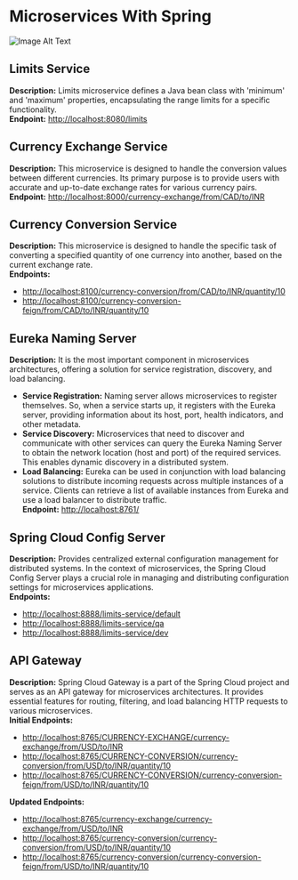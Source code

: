 # Microservices With Spring

![Image Alt Text](https://github.com/AshutoshGunjal/Microservices-With-Spring/blob/main/Image1.png)

## Limits Service
**Description:** Limits microservice defines a Java bean class with 'minimum' and 'maximum' properties, encapsulating the range limits for a specific functionality.  
**Endpoint:** [http://localhost:8080/limits](http://localhost:8080/limits)

## Currency Exchange Service
**Description:** This microservice is designed to handle the conversion values between different currencies. Its primary purpose is to provide users with accurate and up-to-date exchange rates for various currency pairs.  
**Endpoint:** [http://localhost:8000/currency-exchange/from/CAD/to/INR](http://localhost:8000/currency-exchange/from/CAD/to/INR)

## Currency Conversion Service
**Description:** This microservice is designed to handle the specific task of converting a specified quantity of one currency into another, based on the current exchange rate.  
**Endpoints:**
- [http://localhost:8100/currency-conversion/from/CAD/to/INR/quantity/10](http://localhost:8100/currency-conversion/from/CAD/to/INR/quantity/10)
- [http://localhost:8100/currency-conversion-feign/from/CAD/to/INR/quantity/10](http://localhost:8100/currency-conversion-feign/from/CAD/to/INR/quantity/10)

## Eureka Naming Server
**Description:** It is the most important component in microservices architectures, offering a solution for service registration, discovery, and load balancing.
- **Service Registration:** Naming server allows microservices to register themselves. So, when a service starts up, it registers with the Eureka server, providing information about its host, port, health indicators, and other metadata.
- **Service Discovery:** Microservices that need to discover and communicate with other services can query the Eureka Naming Server to obtain the network location (host and port) of the required services. This enables dynamic discovery in a distributed system.
- **Load Balancing:** Eureka can be used in conjunction with load balancing solutions to distribute incoming requests across multiple instances of a service. Clients can retrieve a list of available instances from Eureka and use a load balancer to distribute traffic.  
  **Endpoint:** [http://localhost:8761/](http://localhost:8761/)

## Spring Cloud Config Server
**Description:** Provides centralized external configuration management for distributed systems. In the context of microservices, the Spring Cloud Config Server plays a crucial role in managing and distributing configuration settings for microservices applications.  
**Endpoints:**
- [http://localhost:8888/limits-service/default](http://localhost:8888/limits-service/default)
- [http://localhost:8888/limits-service/qa](http://localhost:8888/limits-service/qa)
- [http://localhost:8888/limits-service/dev](http://localhost:8888/limits-service/dev)

## API Gateway
**Description:** Spring Cloud Gateway is a part of the Spring Cloud project and serves as an API gateway for microservices architectures. It provides essential features for routing, filtering, and load balancing HTTP requests to various microservices.  
**Initial Endpoints:**
- [http://localhost:8765/CURRENCY-EXCHANGE/currency-exchange/from/USD/to/INR](http://localhost:8765/CURRENCY-EXCHANGE/currency-exchange/from/USD/to/INR)
- [http://localhost:8765/CURRENCY-CONVERSION/currency-conversion/from/USD/to/INR/quantity/10](http://localhost:8765/CURRENCY-CONVERSION/currency-conversion/from/USD/to/INR/quantity/10)
- [http://localhost:8765/CURRENCY-CONVERSION/currency-conversion-feign/from/USD/to/INR/quantity/10](http://localhost:8765/CURRENCY-CONVERSION/currency-conversion-feign/from/USD/to/INR/quantity/10)

**Updated Endpoints:**
- [http://localhost:8765/currency-exchange/currency-exchange/from/USD/to/INR](http://localhost:8765/currency-exchange/currency-exchange/from/USD/to/INR)
- [http://localhost:8765/currency-conversion/currency-conversion/from/USD/to/INR/quantity/10](http://localhost:8765/currency-conversion/currency-conversion/from/USD/to/INR/quantity/10)
- [http://localhost:8765/currency-conversion/currency-conversion-feign/from/USD/to/INR/quantity/10](http://localhost:8765/currency-conversion/currency-conversion-feign/from/USD/to/INR/quantity/10)
